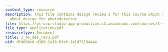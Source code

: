 ```yaml
---
content_type: resource
description: This file contains design review 3 for this course which is discussing
  about design for photodetector.
file: https://ol-ocw-studio-app-production.s3.amazonaws.com/courses/3-46-photonic-materials-and-devices-spring-2006/df4084c8d1b02a1603c61a1d71194aae_3_46_des_rev3.pdf
file_type: application/pdf
resourcetype: Document
title: 3_46_des_rev3.pdf
uid: df4084c8-d1b0-2a16-03c6-1a1d71194aae
---
```

